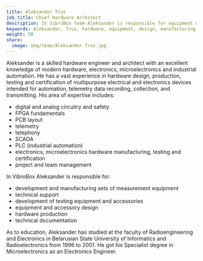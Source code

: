 ```yaml
---
title: Aleksander Trus
job_title: Chief Hardware Architect
description: In VibroBox team Aleksander is responsible for equipment design and unit manufacturing,  engineering, technology testing and certification.
keywords: Aleksander, Trus, hardware, equipment, design, manufacturing, electronics, Chief, Hardware, Architect, Industry, Expert, engineering, electronics, project, management, industry, technology, certification, testing.
weight: 50
share:
  image: img/team/Aleksander Trus.jpg
---
```

Aleksander is a skilled hardware engineer and architect with an excellent knowledge of modern hardware, electronics, microelectronics and industrial automation. He has a vast experience in hardware design, production, testing and certification of multipurpose electrical and electronics devices intended for automation, telemetry data recording, collection, and transmitting. His area of expertise includes:

* digital and analog circuitry and safety
* FPGA fundamentals
* PCB layout
* telemetry
* telephony
* SCADA 
* PLC (industrial automation)
* electronics, microelectronics hardware manufacturing, testing and certification
* project and team management

In VibroBox Aleksander is responsible for:

* development and manufacturing sets of measurement equipment
* technical support
* development of testing equipment and accessories
* equipment and accessory design
* hardware production
* technical documentation

As to education, Aleksander has studied at the faculty of Radioengineering and Electronics in Belarusian State University of Informatics and Radioelectronics from 1996 to 2001. He got his Specialist degree in Microelectronics as an Electronics Engineer.
